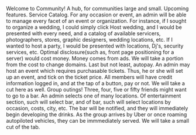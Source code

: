 Welcome to Community!
A hub, for communities large and small. 
Upcoming features. 
Service Catalog. For any occasion or event, an admin will be able to manage every facet of an event or organization. For instance, if I sought to organize a wedding, I could simply click Host wedding, and I would be presented
with every need, and a catalog of available servicers, photographers, stores, graphic designers, wedding locations, etc. 
If I wanted to host a party, I would be presented with locations, Dj's, security services, etc. 
Optimal disclosure(such as, front page positioning for a server) would cost money. 
Money comes from ads. 
We will take a portion from the cost to change domains. 
Last but not least, autopay. 
An admin may host an event which requires purchasable tickets. Thus, he or she will set up an event, and tick on the ticket price. All members will have credit information logged in, and at the tap of a button, 
pay or not. We will take a cut here as well. 
Group outings!
Three, four, five or fifty friends might want to go to a bar. An admin selects one of many locations. Of entertainment section, such will select bar, and of bar, such will select locations by 
occasion, costs, city, etc. The bar will be notified, and they will immediately begin developing the drinks. As the group arrives by Uber or once roaming autopiloted vehicles, they can be immmediately served.
We will take a small cut of the tab. 
